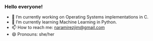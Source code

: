 ### Hello everyone!

- 🔭 I’m currently working on Operating Systems implementations in C.
- 🌱 I’m currently learning Machine Learning in Python.
- 📫 How to reach me: naramirezjim@gmail.com
- 😄 Pronouns: she/her

